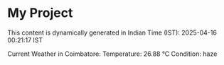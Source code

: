 # My Project

This content is dynamically generated in Indian Time (IST): 2025-04-16 00:21:17 IST


Current Weather in Coimbatore:
Temperature: 26.88 °C
Condition: haze
